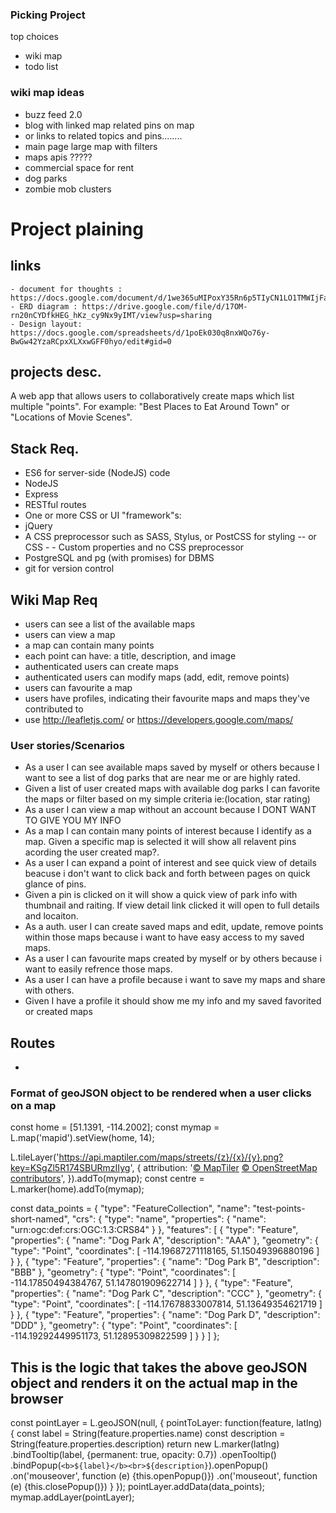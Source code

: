 ### Picking Project

top choices
 - wiki map
 - todo list


### wiki map ideas
  - buzz feed 2.0
  - blog with linked map related pins on map
  - or links to related topics and pins........
  - main page large map with filters
  - maps apis ?????
  - commercial space for rent
  - dog parks
  - zombie mob clusters  

# Project plaining
  ## links
    - document for thoughts : https://docs.google.com/document/d/1we365uMIPoxY35Rn6p5TIyCN1LO1TMWIjFaaTMQT_Mk/edit
    - ERD diagram : https://drive.google.com/file/d/17OM-rn20nCYDfkHEG_hKz_cy9Nx9yIMT/view?usp=sharing
    - Design layout: https://docs.google.com/spreadsheets/d/1poEk030q8nxWQo76y-BwGw42YzaRCpxXLXxwGFF0hyo/edit#gid=0
## projects desc.
A web app that allows users to collaboratively create maps which list multiple "points". For example: "Best Places to Eat Around Town" or "Locations of Movie Scenes".

## Stack Req.
- ES6 for server-side (NodeJS) code
- NodeJS
- Express
- RESTful routes
- One or more CSS or UI "framework"s:
- jQuery
- A CSS preprocessor such as SASS, Stylus, or PostCSS for styling -- or CSS - - Custom properties and no CSS preprocessor
- PostgreSQL and pg (with promises) for DBMS
- git for version control

## Wiki Map Req
- users can see a list of the available maps
- users can view a map
- a map can contain many points
- each point can have: a title, description, and image
- authenticated users can create maps
- authenticated users can modify maps (add, edit, remove points)
- users can favourite a map
- users have profiles, indicating their favourite maps and maps they've contributed to
- use http://leafletjs.com/ or https://developers.google.com/maps/

### User stories/Scenarios
- As a user I can see available maps saved by myself or others because I want to see a list of dog parks that are near me or are highly rated.
- Given a list of user created maps with available dog parks I can favorite the maps or filter based on my simple criteria ie:(location, star rating)
- As a user I can view a map without an account because I DONT WANT TO GIVE YOU MY INFO
- As a map I can contain  many points of interest  because I identify as a map. Given a specific map is selected it will show all relavent pins acording the user created map?.
- As a user I can expand a point of interest and see quick view of details beacuse i don't want to click back and forth between pages on quick glance of pins.
- Given a pin is clicked on it will show a quick view of park info with thumbnail and raiting. If view detail link  clicked  it will open to full details and locaiton.
- As a auth. user I can create saved maps and edit, update, remove points within those maps  because i want to have easy access to my saved maps.
- As a user I can favourite maps created by myself or by others because i want to easily refrence those maps.
- As a user I can have a profile because i want to save my maps  and share with others.
- Given I have a profile it should show me my info and my saved favorited or created maps



## Routes
- 



### Format of geoJSON object to be rendered when a user clicks on a map
const home = [51.1391, -114.2002];
const mymap = L.map('mapid').setView(home, 14);

L.tileLayer('https://api.maptiler.com/maps/streets/{z}/{x}/{y}.png?key=KSgZl5R174SBURmzIIyg', {
  attribution: '<a href="https://www.maptiler.com/copyright/" target="_blank">&copy; MapTiler</a> <a href="https://www.openstreetmap.org/copyright" target="_blank">&copy; OpenStreetMap contributors</a>',
}).addTo(mymap);
const centre = L.marker(home).addTo(mymap);

const data_points = {
  "type": "FeatureCollection",
  "name": "test-points-short-named",
  "crs": { "type": "name", "properties": { "name": "urn:ogc:def:crs:OGC:1.3:CRS84" } },
  "features": [
  { "type": "Feature", "properties": { "name": "Dog Park A", "description": "AAA" }, "geometry": { "type": "Point", "coordinates": [ -114.19687271118165, 51.15049396880196 ] } },
  { "type": "Feature", "properties": { "name": "Dog Park B", "description": "BBB" }, "geometry": { "type": "Point", "coordinates": [ -114.17850494384767, 51.147801909622714 ] } },
  { "type": "Feature", "properties": { "name": "Dog Park C", "description": "CCC" }, "geometry": { "type": "Point", "coordinates": [ -114.17678833007814, 51.13649354621719 ] } },
  { "type": "Feature", "properties": { "name": "Dog Park D", "description": "DDD" }, "geometry": { "type": "Point", "coordinates": [ -114.19292449951173, 51.12895309822599 ] } }
  ]
};

## This is the logic that takes the above geoJSON object and renders it on the actual map in the browser
const pointLayer = L.geoJSON(null, {
  pointToLayer: function(feature, latlng) {
    const label = String(feature.properties.name)
    const description = String(feature.properties.description)
    return new L.marker(latlng)
      .bindTooltip(label, {permanent: true, opacity: 0.7})
      .openTooltip()
      .bindPopup(`<b>${label}</b><br>${description}`).openPopup()
      .on('mouseover', function (e) {this.openPopup()})
      .on('mouseout', function (e) {this.closePopup()})
  }
});
pointLayer.addData(data_points);
mymap.addLayer(pointLayer);
